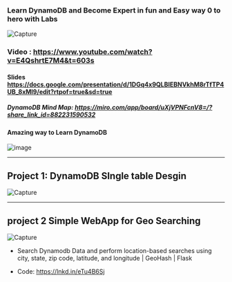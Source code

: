 
### Learn DynamoDB and Become Expert in fun and Easy way 0 to hero with Labs  


![Capture](https://user-images.githubusercontent.com/39345855/191783401-e9e939e8-5475-456a-bc14-0bf1ed834bdd.PNG)

###  Video : https://www.youtube.com/watch?v=E4QshrtE7M4&t=603s

#### Slides https://docs.google.com/presentation/d/1DGq4x9QLBIEBNVkhM8rTfTP4UB_8xMl9/edit?rtpof=true&sd=true

##### DynamoDB Mind Map: https://miro.com/app/board/uXjVPNFcnV8=/?share_link_id=882231590532


#### Amazing way to Learn DynamoDB 
![image](https://user-images.githubusercontent.com/39345855/194881299-c74ffd8d-dcf4-4954-b000-e2af79d43a73.png)


------------------------------------------------------
## Project 1: DynamoDB SIngle table Desgin 

![Capture](https://user-images.githubusercontent.com/39345855/194767309-4708d00d-d57e-4630-ba0a-13a0b7d7ee34.PNG)

------------------------------------------------------


## project 2 Simple WebApp for Geo Searching 
![Capture](https://user-images.githubusercontent.com/39345855/194643735-00a3b32d-9d1e-47e0-aaff-df29ed3f44e4.PNG)


* Search Dynamodb Data and perform location-based searches using city, state, zip code, latitude, and longitude | GeoHash | Flask 

* Code: https://lnkd.in/eTu4B6Sj





